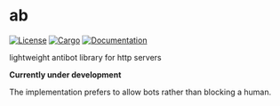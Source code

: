 # ab

[![License](https://img.shields.io/badge/license-GNU_GPLv3-blue.svg)](https://choosealicense.com/licenses/gpl-3.0/)
[![Cargo](https://img.shields.io/crates/v/ab.svg)](https://crates.io/crates/ab)
[![Documentation](https://docs.rs/ab/badge.svg)](https://docs.rs/ab)

lightweight antibot library for http servers

**Currently under development**

The implementation prefers to allow bots rather than blocking a human.
